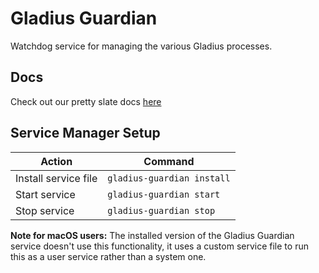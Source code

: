 # Gladius Guardian

Watchdog service for managing the various Gladius processes.

## Docs
Check out our pretty slate docs
[here](https://gladiusio.github.io/gladius-guardian-api-docs/#introduction)

## Service Manager Setup

| Action               | Command                    |
| -------------------- | -------------------------- |
| Install service file | `gladius-guardian install` |
| Start service        | `gladius-guardian start`   |
| Stop   service       | `gladius-guardian stop`    |

**Note for macOS users:** The installed version of the Gladius Guardian service
doesn't use this functionality, it uses a custom service file to run this as a
user service rather than a system one.
